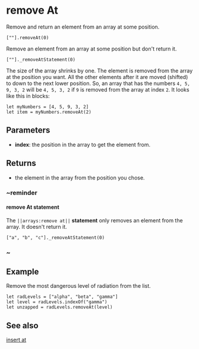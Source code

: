 # remove At

Remove and return an element from an array at some position.

```sig
[""].removeAt(0)
```

Remove an element from an array at some position but don't return it.

```sig
[""]._removeAtStatement(0)
```

The size of the array shrinks by one. The element is removed from the array at the position you want. All the other elements after it are moved (shifted) to down to the next lower position. So, an array that has the numbers
`4, 5, 9, 3, 2` will be `4, 5, 3, 2` if `9` is removed from the array at index `2`. It looks like this in blocks:

```block
let myNumbers = [4, 5, 9, 3, 2]
let item = myNumbers.removeAt(2)
```

## Parameters

* **index**: the position in the array to get the element from.

## Returns

* the element in the array from the position you chose.

### ~reminder

#### **remove At** statement

The ``||arrays:remove at||`` **statement** only removes an element from the array. It doesn't return it.

```block
["a", "b", "c"]._removeAtStatement(0)
```

### ~

## Example

Remove the most dangerous level of radiation from the list.

```block
let radLevels = ["alpha", "beta", "gamma"]
let level = radLevels.indexOf("gamma")
let unzapped = radLevels.removeAt(level)
```

## See also

[insert at](/reference/arrays/insert-at)
